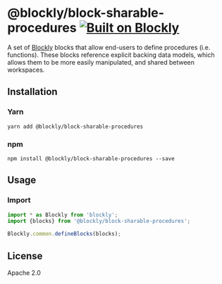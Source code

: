 # @blockly/block-sharable-procedures [![Built on Blockly](https://tinyurl.com/built-on-blockly)](https://github.com/google/blockly)

A set of [Blockly](https://www.npmjs.com/package/blockly) blocks that allow
end-users to define procedures (i.e. functions). These blocks reference explicit
backing data models, which allows them to be more easily manipulated, and shared
between workspaces.

## Installation

### Yarn
```
yarn add @blockly/block-sharable-procedures
```

### npm
```
npm install @blockly/block-sharable-procedures --save
```

## Usage

### Import
```js
import * as Blockly from 'blockly';
import {blocks} from '@blockly/block-sharable-procedures';

Blockly.common.defineBlocks(blocks);
```

## License
Apache 2.0
